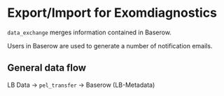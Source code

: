# Export/Import for Exomdiagnostics

`data_exchange` merges information contained in Baserow.

Users in Baserow are used to generate a number of notification emails.

## General data flow

LB Data -> `pel_transfer` -> Baserow (LB-Metadata)
